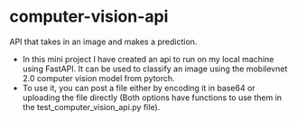 # computer-vision-api
API that takes in an image and makes a prediction.

- In this mini project I have created an api to run on my local machine using FastAPI. It can be used to classify an image using the mobilevnet 2.0 computer vision model from pytorch.
- To use it, you can post a file either by encoding it in base64 or uploading the file directly (Both options have functions to use them in the test_computer_vision_api.py file).
